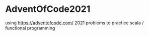 # AdventOfCode2021
using https://adventofcode.com/ 2021 problems to practice scala / functional programming

